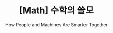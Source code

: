 ---
layout: post
title: "[Math] 수학의 쓸모"
subtitle: "How People and Machines Are Smarter Together"
category: books
tags: math book
image:
  path: /assets/img/books/math/2022-09-27/aiq.png
---
